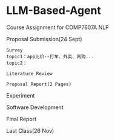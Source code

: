 # LLM-Based-Agent
Course Assignment for COMP7607A NLP

Proposal Submission(24 Sept)
    
    Survey
    topic1：app比价--打车、外卖、网购...
    topic2：

    Literature Review

    Proposal Report(2 Pages)


Experiment


Software Development


Final Report



Last Class(26 Nov)
